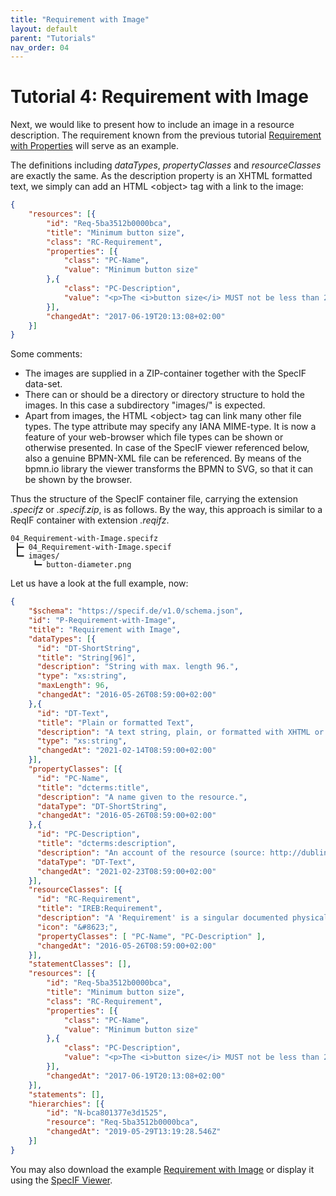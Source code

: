 ```yaml
---
title: "Requirement with Image"
layout: default
parent: "Tutorials"
nav_order: 04
---
```


# Tutorial 4: Requirement with Image

Next, we would like to present how to include an image in a resource description. The requirement known from the previous tutorial [Requirement with Properties](./03_Requirement-with-Properties.md) will serve as an example.

The definitions including *dataTypes*, *propertyClasses* and *resourceClasses* are exactly the same. As the description property is an XHTML formatted text, we simply can add an HTML &lt;object&gt; tag with a link to the image:

```json
{
    "resources": [{
        "id": "Req-5ba3512b0000bca",
        "title": "Minimum button size",
        "class": "RC-Requirement",
        "properties": [{
            "class": "PC-Name",
            "value": "Minimum button size"
        },{
            "class": "PC-Description",
            "value": "<p>The <i>button size</i> MUST not be less than 20mm in diameter.</p><p><object data=\"images/button-diameter.png\" type=\"image/png\">Diameter in different Forms</object></p>"
        }],
        "changedAt": "2017-06-19T20:13:08+02:00"
    }]
}
```

Some comments:
- The images are supplied in a ZIP-container together with the SpecIF data-set.
- There can or should be a directory or directory structure to hold the images. In this case a subdirectory \"images/\" is expected. 
- Apart from images, the HTML &lt;object&gt; tag can link many other file types. The type attribute may specify any IANA MIME-type. It is now a feature of your web-browser which file types can be shown or otherwise presented. In case of the SpecIF viewer referenced below, also a genuine BPMN-XML file can be referenced. By means of the bpmn.io library the viewer transforms the BPMN to SVG, so that it can be shown by the browser.


Thus the structure of the SpecIF container file, carrying the extension *.specifz* or *.specif.zip*, is as follows. By the way, this approach is similar to a ReqIF container with extension *.reqifz*.

```
04_Requirement-with-Image.specifz
 ┣━ 04_Requirement-with-Image.specif
 ┗━ images/
     ┗━ button-diameter.png
```


Let us have a look at the full example, now:

```json
{
    "$schema": "https://specif.de/v1.0/schema.json",
    "id": "P-Requirement-with-Image",
    "title": "Requirement with Image",
    "dataTypes": [{
      "id": "DT-ShortString",
      "title": "String[96]",
      "description": "String with max. length 96.",
      "type": "xs:string",
      "maxLength": 96,
      "changedAt": "2016-05-26T08:59:00+02:00"
    },{
      "id": "DT-Text",
      "title": "Plain or formatted Text",
      "description": "A text string, plain, or formatted with XHTML or markdown",
      "type": "xs:string",
      "changedAt": "2021-02-14T08:59:00+02:00"
    }],
    "propertyClasses": [{
      "id": "PC-Name",
      "title": "dcterms:title",
      "description": "A name given to the resource.",
      "dataType": "DT-ShortString",
      "changedAt": "2016-05-26T08:59:00+02:00"
    },{
      "id": "PC-Description",
      "title": "dcterms:description",
      "description": "An account of the resource (source: http://dublincore.org/documents/dcmi-terms/). Descriptive text represented in plain or rich text using XHTML or Markdown. SHOULD include only content that is valid and suitable inside an XHTML &lt;div&gt; element (source: http://open-services.net/).",
      "dataType": "DT-Text",
      "changedAt": "2021-02-23T08:59:00+02:00"
    }],
    "resourceClasses": [{
      "id": "RC-Requirement",
      "title": "IREB:Requirement",
      "description": "A 'Requirement' is a singular documented physical and functional need that a particular design, product or process must be able to perform.",
      "icon": "&#8623;",
      "propertyClasses": [ "PC-Name", "PC-Description" ],
      "changedAt": "2016-05-26T08:59:00+02:00"
    }],
    "statementClasses": [],
    "resources": [{
        "id": "Req-5ba3512b0000bca",
        "title": "Minimum button size",
        "class": "RC-Requirement",
        "properties": [{
            "class": "PC-Name",
            "value": "Minimum button size"
        },{
            "class": "PC-Description",
            "value": "<p>The <i>button size</i> MUST not be less than 20mm in diameter.</p><p><object data=\"images/button-diameter.png\" type=\"image/png\">Diameter in different Forms</object></p>"
        }],
        "changedAt": "2017-06-19T20:13:08+02:00"
    }],
    "statements": [],
    "hierarchies": [{
        "id": "N-bca801377e3d1525",
        "resource": "Req-5ba3512b0000bca",
        "changedAt": "2019-05-29T13:19:28.546Z"
    }]
}
```


You may also download the example [Requirement with Image](http://specif.de/examples/04_Requirement-with-Image.specifz) or display it using the [SpecIF Viewer](http://specif.de/apps/view#import=../examples/04_Requirement-with-Image.specifz).
